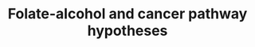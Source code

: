 ---
annotations:
- id: PW:0000013
  parent: disease pathway
  type: Pathway Ontology
  value: disease pathway
- id: DOID:8618
  parent: disease of cellular proliferation
  type: Disease Ontology
  value: oral cavity cancer
- id: PW:0000605
  parent: disease pathway
  type: Pathway Ontology
  value: cancer pathway
authors:
- Whom
- Khanspers
- MaintBot
- AlexanderPico
- Egonw
- Eweitz
citedin:
- link: PMC8155553
  title: 'Heterogeneity

    of Lipid and Protein Cartilage Profiles

    Associated with Human Osteoarthritis with or without Type 2 Diabetes

    Mellitus (2021)'
communities:
- Diseases
description: As described in Hwang, et al., "The interaction of folate and alcohol
  consumption has been shown to have an antagonistic effect on the risk of oral cancer.
  Studies have demonstrated that increased intake of folate decreases the risk of
  oral cancer, while greater alcohol consumption has an opposite effect." This pathway
  is a hypothetical model for a causal role for P450 2E1 (CYP2E1) and aldehyde dehydrogenase
  1 (ALDH1) in oral cancers, implicating folate (via SAM) and alcohol.
last-edited: 2023-04-28
ndex: 1f4ee7f2-8b63-11eb-9e72-0ac135e8bacf
organisms:
- Homo sapiens
redirect_from:
- /index.php/Pathway:WP1589
- /instance/WP1589
- /instance/WP1589_r126399
revision: r126399
schema-jsonld:
- '@context': https://schema.org/
  '@id': https://wikipathways.github.io/pathways/WP1589.html
  '@type': Dataset
  creator:
    '@type': Organization
    name: WikiPathways
  description: As described in Hwang, et al., "The interaction of folate and alcohol
    consumption has been shown to have an antagonistic effect on the risk of oral
    cancer. Studies have demonstrated that increased intake of folate decreases the
    risk of oral cancer, while greater alcohol consumption has an opposite effect."
    This pathway is a hypothetical model for a causal role for P450 2E1 (CYP2E1) and
    aldehyde dehydrogenase 1 (ALDH1) in oral cancers, implicating folate (via SAM)
    and alcohol.
  keywords:
  - 5,10-Methylene-THF
  - 5-Methyl THF
  - ADH5
  - ALDH1A1
  - ALDH1L1
  - Acetaldehyde
  - Acetate
  - C/EBPB
  - CBS
  - CREB1
  - CYP2E1
  - Cystathionine
  - Cysteine
  - Ethanol
  - Folate
  - Homocysteine
  - MTHFR
  - MTR
  - Methionine
  - SAH
  - SAM
  - THF
  license: CC0
  name: Folate-alcohol and cancer pathway hypotheses
seo: CreativeWork
title: Folate-alcohol and cancer pathway hypotheses
wpid: WP1589
---